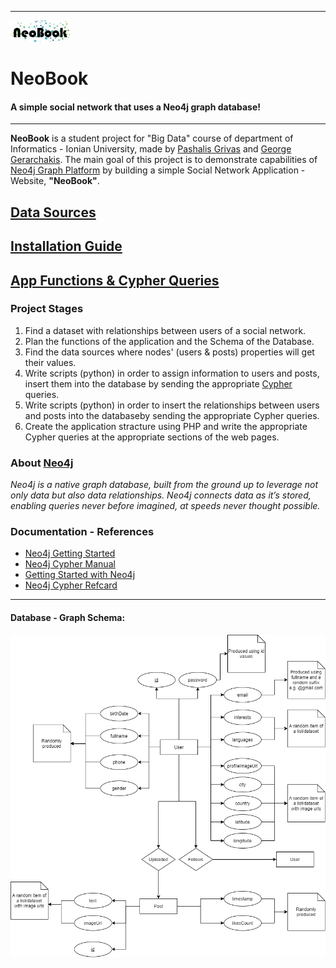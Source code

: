 ***

![](https://github.com/p17griv/neobook/blob/main/app/images/logo.png)

# NeoBook
#### A simple social network that uses a Neo4j graph database!

***

**NeoBook** is a student project for "Big Data" course of department of Informatics - Ionian University, made by [Pashalis Grivas](https://github.com/p17griv) and [George Gerarchakis](https://github.com/p17gera). The main goal of this project is to demonstrate capabilities of [Neo4j Graph Platform](https://neo4j.com/) by building a simple Social Network Application - Website, **"NeoBook"**.

## [Data Sources](https://github.com/p17griv/neobook/wiki/Data-Sources)
## [Installation Guide](https://github.com/p17griv/neobook/wiki/Installation-Guide)
## [App Functions & Cypher Queries](https://github.com/p17griv/neobook/wiki/App-Functionality-&-Cypher-Queries) 

### Project Stages
1. Find a dataset with relationships between users of a social network.
2. Plan the functions of the application and the Schema of the Database.
3. Find the data sources where nodes' (users & posts) properties will get their values.
4. Write scripts (python) in order to assign information to users and posts, insert them into the database by sending the appropriate [Cypher](https://neo4j.com/developer/cypher/) queries.
5. Write scripts (python) in order to insert the relationships between users and posts into the databaseby sending the appropriate Cypher queries.
6. Create the application stracture using PHP and write the appropriate Cypher queries at the appropriate sections of the web pages.

### About [Neo4j](https://neo4j.com/)
*Neo4j is a native graph database, built from the ground up to leverage not only data but also data relationships. Neo4j connects data as it’s stored, enabling queries never before imagined, at speeds never thought possible.*

### Documentation - References

- [Neo4j Getting Started](https://neo4j.com/docs/pdf/neo4j-getting-started-4.2.pdf)
- [Neo4j Cypher Manual](https://neo4j.com/docs/pdf/neo4j-cypher-manual-4.2.pdf)
- [Getting Started with Neo4j](https://neo4j.com/developer/get-started/)
- [Neo4j Cypher Refcard](https://neo4j.com/docs/cypher-refcard/current/)

-----------------------------------------------------

#### Database - Graph Schema:

![Db Schema](https://github.com/p17griv/neobook/blob/main/db_schema.png)

